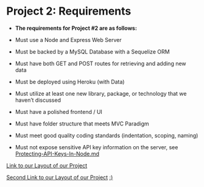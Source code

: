 # Project 2: Requirements

* **The requirements for Project #2 are as follows:**

* Must use a Node and Express Web Server

* Must be backed by a MySQL Database with a Sequelize ORM  

* Must have both GET and POST routes for retrieving and adding new data

* Must be deployed using Heroku (with Data)

* Must utilize at least one new library, package, or technology that we haven’t discussed

* Must have a polished frontend / UI 

* Must have folder structure that meets MVC Paradigm

* Must meet good quality coding standards (indentation, scoping, naming)

* Must not expose sensitive API key information on the server, see [Protecting-API-Keys-In-Node.md](../../../../01-Class-Content/10-nodejs/03-Supplemental/Protecting-API-Keys-In-Node.md)


[Link to our Layout of our Project](https://github.com/rrente43/Project2/blob/master/public/layout1.jpg)

[Second Link to our Layout of our Project](https://github.com/rrente43/Project2/blob/master/public/layout2.jpg)
[:)](https://github.com/rrente43/Project2/blob/master/public/layout2.jpg)
